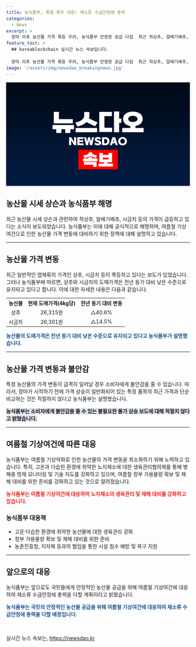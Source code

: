 ```yaml
---
title: 농식품부, 폭염·폭우 대응! 채소류 수급안정에 총력
categories:
  - News
excerpt: >
  장마 이후 농산물 가격 폭등 우려, 농식품부 안정한 공급 다짐  최근 적상추, 알배기배추, 시금치의 가격이 급등하며 농산물 가격 안정에 우려가 나왔다. 하지만 농식품부는 상추와 시금치의 도매가격이 작년과 비교해 낮은 수준이라며 안정적인 공급을 위해 노력 중이다. 또한 폭염과 태풍에 대비하여 공급 안정을 위해 여러 정책을 마련 중이며, 소비자의 가격 불안감을 줄이기 위해 노력하고 있다고 전했다. (150자)
feature_text: >
  ## koreablockchain 실시간 뉴스 속보입니다.

  장마 이후 농산물 가격 폭등 우려, 농식품부 안정한 공급 다짐  최근 적상추, 알배기배추, 시금치의 가격이 급등하며 농산물 가격 안정에 우려가 나왔다. 하지만 농식품부는 상추와 시금치의 도매가격이 작년과 비교해 낮은 수준이라며 안정적인 공급을 위해 노력 중이다. 또한 폭염과 태풍에 대비하여 공급 안정을 위해 여러 정책을 마련 중이며, 소비자의 가격 불안감을 줄이기 위해 노력하고 있다고 전했다. (150자)
image: '/assets/img/newsdao_breakingnews.jpg'
---
```


<p><img src="/assets/img/newsdao_breakingnews.jpg" alt="koreablockchain 속보" /></p>

<h2>농산물 시세 상슨과 농식품부 해명</h2>

<p data-ke-size="size16">최근 농산물 시세 상슨과 관련하여 적상추, 알배기배추, 시금치 등의 가격이 급등하고 있다는 소식이 보도되었습니다. 농식품부는 이에 대해 공식적으로 해명하며, 여름철 기상여건으로 인한 농산물 가격 변동에 대비하기 위한 정책에 대해 설명하고 있습니다.</p>

<hr>

<h2 data-ke-size="size26">농산물 가격 변동</h2>

<p data-ke-size="size16">최근 일반적인 엽채류의 가격인 상추, 시금치 등이 폭등하고 있다는 보도가 있었습니다. 그러나 농식품부에 따르면, 상추와 시금치의 도매가격은 전년 동기 대비 낮은 수준으로 유지되고 있다고 합니다. 이에 대한 자세한 내용은 다음과 같습니다.</p>

<table>
  <tr>
    <th>농산물</th>
    <th>현재 도매가격(4kg당)</th>
    <th>전년 동기 대비 변동</th>
  </tr>
  <tr>
    <td style="text-align: center;">상추</td>
    <td style="text-align: center;">26,315원</td>
    <td style="text-align: center;">△40.6%</td>
  </tr>
  <tr>
    <td style="text-align: center;">시금치</td>
    <td style="text-align: center;">26,301원</td>
    <td style="text-align: center;">△14.5%</td>
  </tr>
</table>

<p><b><span style="color: #1a5490;">농산물의 도매가격은 전년 동기 대비 낮은 수준으로 유지되고 있다고 농식품부가 설명했습니다.</span></b></p>

<hr>

<h2 data-ke-size="size26">농산물 가격 변동과 불안감</h2>

<p data-ke-size="size16">특정 농산물의 가격 변동이 급격히 일어날 경우 소비자에게 불안감을 줄 수 있습니다. 따라서, 장마가 시작하기 전에 가격 상승이 일반화되어 있는 특정 품목의 최근 가격과 단순 비교하는 것은 적절하지 않다고 농식품부는 설명했습니다.</p>

<p><b><span style="background-color: #21538527;">농식품부는 소비자에게 불안감을 줄 수 있는 불필요한 물가 상승 보도에 대해 적절치 않다고 밝혔습니다.</span></b></p>

<hr>

<h2 data-ke-size="size26">여름철 기상여건에 따른 대응</h2>

<p data-ke-size="size16">농식품부는 여름철 기상악화로 인한 농산물의 가격 변동을 최소화하기 위해 노력하고 있습니다. 특히, 고온과 다습한 환경에 취약한 노지채소에 대한 생육관리협의체를 통해 병해충 방제 모니터링 및 기술 지도를 강화하고 있으며, 여름철 정부 가용물량 확보 및 재해 대비를 위한 준비를 강화하고 있는 것으로 알려졌습니다.</p>

<p><b><span style="color: #ee2323;">농식품부는 여름철 기상여건에 대응하여 노지채소의 생육관리 및 재해 대비를 강화하고 있습니다.</span></b></p>

<h3 data-ke-size="size24">농식품부 대응책</h3>

<ul>
  <li>고온·다습한 환경에 취약한 농산물에 대한 생육관리 강화</li>
  <li>정부 가용물량 확보 및 재해 대비를 위한 준비</li>
  <li>농촌진흥청, 지자체 등과의 협업을 통한 시설 침수 예방 및 복구 지원</li>
</ul>

<hr>

<h2 data-ke-size="size26">앞으로의 대응</h2>

<p data-ke-size="size16">농식품부는 앞으로도 국민들에게 안정적인 농산물 공급을 위해 여름철 기상여건에 대응하여 채소류 수급안정에 총력을 다할 계획이라고 밝혔습니다.</p>

<p><b><span style="color: #1a5490;">농식품부는 국민의 안정적인 농산물 공급을 위해 여름철 기상여건에 대응하여 채소류 수급안정에 총력을 다할 예정입니다.</span></b></p>

<p data-ke-size="size16">&nbsp;</p>
실시간 뉴스 속보는, <a href="https://newsdao.kr" rel="dofollow">https://newsdao.kr</a>


